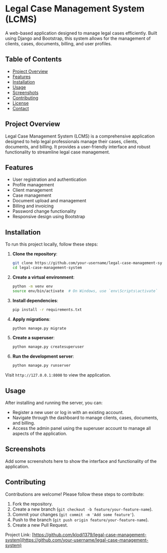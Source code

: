 # Legal Case Management System (LCMS)

A web-based application designed to manage legal cases efficiently. Built using Django and Bootstrap, this system allows for the management of clients, cases, documents, billing, and user profiles.

## Table of Contents

- [Project Overview](#project-overview)
- [Features](#features)
- [Installation](#installation)
- [Usage](#usage)
- [Screenshots](#screenshots)
- [Contributing](#contributing)
- [License](#license)
- [Contact](#contact)

## Project Overview

Legal Case Management System (LCMS) is a comprehensive application designed to help legal professionals manage their cases, clients, documents, and billing. It provides a user-friendly interface and robust functionality to streamline legal case management.

## Features

- User registration and authentication
- Profile management
- Client management
- Case management
- Document upload and management
- Billing and invoicing
- Password change functionality
- Responsive design using Bootstrap

## Installation

To run this project locally, follow these steps:

1. **Clone the repository**:
    ```bash
    git clone https://github.com/your-username/legal-case-management-system.git
    cd legal-case-management-system
    ```

2. **Create a virtual environment**:
    ```bash
    python -m venv env
    source env/bin/activate  # On Windows, use `env\Scripts\activate`
    ```

3. **Install dependencies**:
    ```bash
    pip install -r requirements.txt
    ```

4. **Apply migrations**:
    ```bash
    python manage.py migrate
    ```

5. **Create a superuser**:
    ```bash
    python manage.py createsuperuser
    ```

6. **Run the development server**:
    ```bash
    python manage.py runserver
    ```

Visit `http://127.0.0.1:8000` to view the application.

## Usage

After installing and running the server, you can:

- Register a new user or log in with an existing account.
- Navigate through the dashboard to manage clients, cases, documents, and billing.
- Access the admin panel using the superuser account to manage all aspects of the application.

## Screenshots

Add some screenshots here to show the interface and functionality of the application.

## Contributing

Contributions are welcome! Please follow these steps to contribute:

1. Fork the repository.
2. Create a new branch (`git checkout -b feature/your-feature-name`).
3. Commit your changes (`git commit -m 'Add some feature'`).
4. Push to the branch (`git push origin feature/your-feature-name`).
5. Create a new Pull Request.







Project Link: [https://github.com/klodi1379/legal-case-management-system](https://github.com/your-username/legal-case-management-system)
